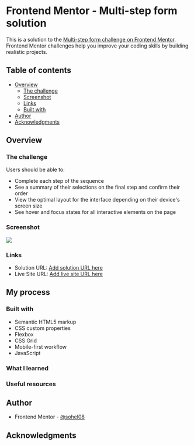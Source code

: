 # Frontend Mentor - Multi-step form solution

This is a solution to the [Multi-step form challenge on Frontend Mentor](https://www.frontendmentor.io/challenges/multistep-form-YVAnSdqQBJ). Frontend Mentor challenges help you improve your coding skills by building realistic projects. 

## Table of contents

- [Overview](#overview)
  - [The challenge](#the-challenge)
  - [Screenshot](#screenshot)
  - [Links](#links)
  - [Built with](#built-with)
- [Author](#author)
- [Acknowledgments](#acknowledgments)


## Overview

### The challenge

Users should be able to:

- Complete each step of the sequence
- See a summary of their selections on the final step and confirm their order
- View the optimal layout for the interface depending on their device's screen size
- See hover and focus states for all interactive elements on the page

### Screenshot

![](./design/screenshot.jpg)

### Links

- Solution URL: [Add solution URL here](https://www.frontendmentor.io/solutions/multistep-form-bWCfkK6kW8)
- Live Site URL: [Add live site URL here](https://multistep-form-23.netlify.app)

## My process

### Built with

- Semantic HTML5 markup
- CSS custom properties
- Flexbox
- CSS Grid
- Mobile-first workflow
- JavaScript


### What I learned


### Useful resources


## Author
- Frontend Mentor - [@sohel08](https://www.frontendmentor.io/profile/sohel08)


## Acknowledgments
